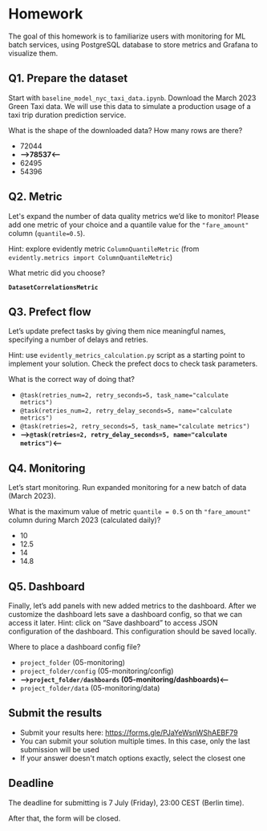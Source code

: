 
# Homework

The goal of this homework is to familiarize users with monitoring for ML batch services, using PostgreSQL database to store metrics and Grafana to visualize them.

## Q1. Prepare the dataset

Start with `baseline_model_nyc_taxi_data.ipynb`. Download the March 2023 Green Taxi data. We will use this data to simulate a production usage of a taxi trip duration prediction service.

What is the shape of the downloaded data? How many rows are there?

* 72044
* **-->78537<--**
* 62495
* 54396

## Q2. Metric

Let's expand the number of data quality metrics we’d like to monitor! Please add one metric of your choice and a quantile value for the `"fare_amount"` column (`quantile=0.5`).

Hint: explore evidently metric `ColumnQuantileMetric` (from `evidently.metrics import ColumnQuantileMetric`)

What metric did you choose?

**`DatasetCorrelationsMetric`**

## Q3. Prefect flow

Let’s update prefect tasks by giving them nice meaningful names, specifying a number of delays and retries.

Hint: use `evidently_metrics_calculation.py` script as a starting point to implement your solution. Check the  prefect docs to check task parameters.

What is the correct way of doing that?

* `@task(retries_num=2, retry_seconds=5, task_name="calculate metrics")`
* `@task(retries_num=2, retry_delay_seconds=5, name="calculate metrics")`
* `@task(retries=2, retry_seconds=5, task_name="calculate metrics")`
* **-->`@task(retries=2, retry_delay_seconds=5, name="calculate metrics")`<--**

## Q4. Monitoring

Let’s start monitoring. Run expanded monitoring for a new batch of data (March 2023).

What is the maximum value of metric `quantile = 0.5` on th `"fare_amount"` column during March 2023 (calculated daily)?

* 10
* 12.5
* 14
* 14.8

## Q5. Dashboard

Finally, let’s add panels with new added metrics to the dashboard. After we customize the  dashboard lets save a dashboard config, so that we can access it later. Hint: click on “Save dashboard” to access JSON configuration of the dashboard. This configuration should be saved locally.

Where to place a dashboard config file?

* `project_folder` (05-monitoring)
* `project_folder/config`  (05-monitoring/config)
* **-->`project_folder/dashboards`  (05-monitoring/dashboards)<--**
* `project_folder/data`  (05-monitoring/data)

## Submit the results

* Submit your results here: <https://forms.gle/PJaYeWsnWShAEBF79>
* You can submit your solution multiple times. In this case, only the last submission will be used
* If your answer doesn't match options exactly, select the closest one

## Deadline

The deadline for submitting is 7 July (Friday), 23:00 CEST (Berlin time).

After that, the form will be closed.
